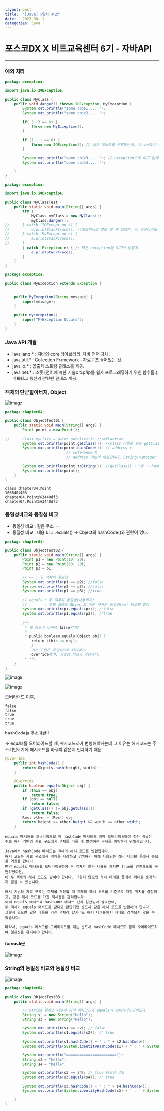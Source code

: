 ```yaml
---
layout: post
title:  "[Java] 5일차 수업"
date:   2023-08-11
categories: Java
---
```


# 포스코DX X 비트교육센터 6기 - 자바API

--- 

### 예외 처리

```java
package exception;

import java.io.IOException;

public class MyClass {
	public void danger() throws IOException, MyException {
		System.out.println("some code1.....");
		System.out.println("some code2.....");

		if( 3 -3 == 0) {
			throw new MyException();
		}
		
		if (1 - 1 == 0) {
			throw new IOException(); // 내가 메소드를 구현했는데, throw하나 있으면 상단에 throws 있어야함.
		}

		System.out.println("some code3....."); // exception으로 여기 밑에 안와서 오류가 남. 그럼 상단을 if처리하면 됨.
		System.out.println("some code4.....");

	}
}

```

```java
package exception;

import java.io.IOException;

public class MyClassTest {
	public static void main(String[] args) {
		try {
			MyClass myClass = new MyClass();
			myClass.danger();
//		} catch (IOException e) {
//			e.printStackTrace(); //예외처리로 별로 할 게 없으면, 이 문장이라도 적어두기.
//		} catch (MyException e) {
//			e.printStackTrace();
//		}
		} catch (Exception e) { // 모든 exception을 여기서 받을게.
			e.printStackTrace();
		}
	}
}

```

```java
package exception;

public class MyException extends Exception {
	
	
	public MyException(String message) {
		super(message);
	}
	
	public MyException() {
		super("MyException Occurs");
	}
}

```


### Java API 개괄

- java.lang.* : 자바의 core 라이브러리, 자바 언어 자체. 
- java.util.* : Collection Framework - 자료구조 들어있는 것.
- java.io.* : 입출력 스트림 클래스를 제공.
- java.net.* : 소켓 (언어에 속한 기술x tcp/ip를 쉽게 프로그래밍하기 위한 함수들.), 네트워크 통신과 관련된 클래스 제공.



### 객체의 단군할아버지, Object

![image](https://github.com/talkingOrange/talkingOrange.github.io/assets/88815795/14272085-4bb9-4ecf-bb10-40f040f67584)

```java
package chapter04;

public class ObjectTest01 {
	public static void main(String[] args) {
		Point point = new Point(); 
	
//		Class myClass = point.getClass(); //reflection
		System.out.println(point.getClass()); //class 이름을 담는 getClass가 Object에 있다. point가 상속받아서 사용 가능
		System.out.println(point.hashCode()); // address x 
							// reference X
							// address 기반의 해싱값이다. String->Integer (동일성 확인 가능)
		
		System.out.println(point.toString()); //getClass() + "@" + hashcode()
		System.out.println(point);
	}
}


```

```console
class chapter04.Point
1665404403
chapter04.Point@63440df3
chapter04.Point@63440df3
```

### 동일성비교와 동질성 비교

- 동일성 비교 : 같은 주소 ==
- 동질성 비교 : 내용 비교 .equals() -> Object의 hashCode()와 관련이 있다.

```java
package chapter04;

public class ObjectTest02 {
	public static void main(String[] args) {
		Point p1 = new Point(10, 20);
		Point p2 = new Point(10, 20);
		Point p3 = p1;

		// == : 두 객체의 동일성
		System.out.println(p1 == p2); //false
		System.out.println(p2 == p3); //false
		System.out.println(p1 == p3); //true
		
		// equals : 두 객체의 동질성(내용비교)
		//		  : 부모 클래스 Object의 기본 구현은 동일성(==) 비교와 같다
		System.out.println(p1.equals(p2)); //false
		System.out.println(p1.equals(p3)); //true
		
		/**
		 * 왜 동질성 비굔데 false인가? 
		 * 
		 * public boolean equals(Object obj) {
        	return (this == obj);
    		}
    		기본 구현은 동일성으로 되어있고,
    		override해야, 동일성 비교가 가능하다.
		 * **/
	}
}

```

![image](https://github.com/talkingOrange/talkingOrange.github.io/assets/88815795/4ce241db-6ac4-4851-8091-e742cbca9086)


![image](https://github.com/talkingOrange/talkingOrange.github.io/assets/88815795/1567322b-7f2e-4598-9669-8316ee6e32ba)

오버라이드 이후,

```console
false
false
true
true
true
```

hashCode는 주소기반!!

=> equals를 오버라이드할 때, 해시코드까지 변형해야하는데 그 이유는 해시코드는 주소기반이기에 해시코드를 바꿔야 같은지 인지하기 때문.

```java
@Override
	public int hashCode() {
		return Objects.hash(height, width);
	}

	@Override
	public boolean equals(Object obj) {
		if (this == obj)
			return true;
		if (obj == null)
			return false;
		if (getClass() != obj.getClass())
			return false;
		Rect other = (Rect) obj;
		return height == other.height && width == other.width;
	}
```

```console
equals 메서드를 오버라이드할 때 hashCode 메서드도 함께 오버라이드해야 하는 이유는
주로 해시 기반의 자료 구조에서 객체를 다룰 때 발생하는 문제를 예방하기 위해서입니다.

Java에서 hashCode 메서드는 객체의 해시 코드를 반환합니다.
해시 코드는 자료 구조에서 객체를 저장하고 검색하기 위해 사용되는 해시 테이블 등에서 중요한 역할을 합니다.
만약 equals 메서드를 오버라이드하여 두 객체가 같은 내용을 가지면 true를 반환하도록 구현하였다면,
이 두 객체의 해시 코드도 같아야 합니다. 그렇지 않으면 해시 테이블 등에서 제대로 동작하지 않을 수 있습니다.

해시 기반의 자료 구조는 객체를 저장할 때 객체의 해시 코드를 기준으로 저장 위치를 결정하고, 같은 해시 코드를 가진 객체들을 관리합니다.
이때 equals 메서드와 hashCode 메서드 간의 일관성이 필요한데,
두 객체가 equals 메서드로 같다고 판단되면 반드시 같은 해시 코드를 반환해야 합니다.
그렇지 않으면 같은 내용을 가진 객체라 할지라도 해시 테이블에서 제대로 검색되지 않을 수 있습니다.

따라서, equals 메서드를 오버라이드할 때는 반드시 hashCode 메서드도 함께 오버라이드하여 일관성을 유지해야 합니다.
```

#### foreach문

![image](https://github.com/talkingOrange/talkingOrange.github.io/assets/88815795/c4014c5e-b7d6-4d90-8182-f711d28f9699)


### String의 동일성 비교와 동질성 비교

![image](https://github.com/talkingOrange/talkingOrange.github.io/assets/88815795/25329c16-df16-449d-86d9-de00a4820cc0)

```java
package chapter04;

public class ObjectTest03 {
	public static void main(String[] args) {

		// String 클래스 내부에 이미 해시코드와 equals가 오버라이드되어있다.
		String s1 = new String("Hello");
		String s2 = new String("Hello");

		System.out.println(s1 == s2); // false
		System.out.println(s1.equals(s2)); // true

		System.out.println(s1.hashCode() + " : " + s2.hashCode());
		System.out.println(System.identityHashCode(s1) + " : " + System.identityHashCode(s2)); // 주소기반의 해시코드, 동일성비교

		System.out.println("=======================");
		String s3 = "hello";
		String s4 = "hello";

		System.out.println(s3 == s4); // true 동일성 비교
		System.out.println(s3.equals(s4)); // true

		System.out.println(s3.hashCode() + " : " + s4.hashCode());
		System.out.println(System.identityHashCode(s3) + " : " + System.identityHashCode(s4)); // 주소기반의 해시코드, 동일성비교

	}
}

```
